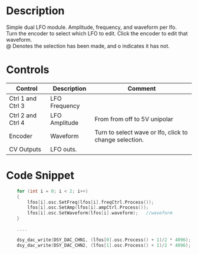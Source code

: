 # Description
Simple dual LFO module. Amplitude, frequency, and waveform per lfo.  
Turn the encoder to select which LFO to edit. Click the encoder to edit that waveform.  
@ Denotes the selection has been made, and o indicates it has not.  

# Controls
| Control | Description | Comment |
| --- | --- | --- |
| Ctrl 1 and Ctrl 3 | LFO Frequency |  |
| Ctrl 2 and Ctrl 4 | LFO Amplitude | From from off to 5V unipolar |
| Encoder | Waveform | Turn to select wave or lfo, click to change selection. |
| CV Outputs | LFO outs. | | 

# Code Snippet
```cpp
    for (int i = 0; i < 2; i++)
    {
        lfos[i].osc.SetFreq(lfos[i].freqCtrl.Process());
        lfos[i].osc.SetAmp(lfos[i].ampCtrl.Process());        
        lfos[i].osc.SetWaveform(lfos[i].waveform);   //waveform
    }

    ....

 	dsy_dac_write(DSY_DAC_CHN1, (lfos[0].osc.Process() + 1)/2 * 4096);
	dsy_dac_write(DSY_DAC_CHN2, (lfos[1].osc.Process() + 1)/2 * 4096);
```